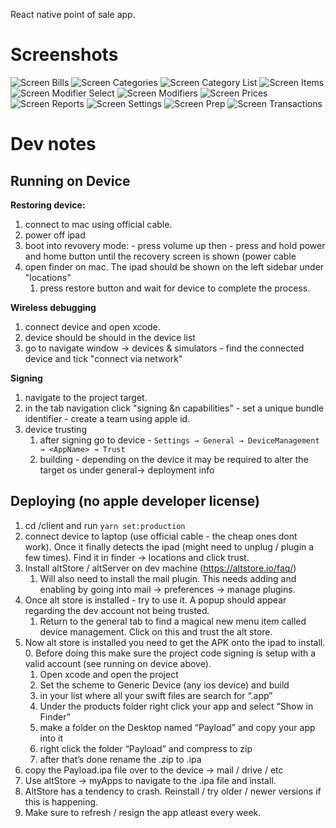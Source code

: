 React native point of sale app.

# Screenshots

![Screen Bills](/assets/screen-bills.png?raw=true "Screen Bills")
![Screen Categories](/assets/screen-categories.png?raw=true "Screen Categories")
![Screen Category List](/assets/screen-category-list.png?raw=true "Screen Category List")
![Screen Items](/assets/screen-items.png?raw=true "Screen Items")
![Screen Modifier Select](/assets/screen-modifier-select.png?raw=true "Screen Modifier Select")
![Screen Modifiers](/assets/screen-modifiers.png?raw=true "Screen Modifiers")
![Screen Prices](/assets/screen-prices.png?raw=true "Screen Prices")
![Screen Reports](/assets/screen-reports.png?raw=true "Screen Reports")
![Screen Settings](/assets/screen-settings.png?raw=true "Screen Settings")
![Screen Prep](/assets/screen-prep.png?raw=true "Screen Prep")
![Screen Transactions](/assets/screen-transactions.png?raw=true "Screen Transactions")

# Dev notes

## Running on Device

**Restoring device:**

1. connect to mac using official cable.
2. power off ipad
3. boot into revovery mode: - press volume up then - press and hold power and home button until the recovery screen is shown (power cable
4. open finder on mac. The ipad should be shown on the left sidebar under "locations"
   1. press restore button and wait for device to complete the process.

**Wireless debugging**

1. connect device and open xcode.
2. device should be should in the device list
3. go to navigate window -> devices & simulators - find the connected device and tick "connect via network"

**Signing**

1. navigate to the project target.
2. in the tab navigation click "signing &n capabilities" - set a unique bundle identifier - create a team using apple id.
3. device trusting
   1. after signing go to device - `Settings → General → DeviceManagement → <AppName> → Trust`
   2. building - depending on the device it may be required to alter the target os under general-> deployment info

## Deploying (no apple developer license)

1. cd /client and run `yarn set:production`
2. connect device to laptop (use official cable - the cheap ones dont work). Once it finally detects the ipad (might need to unplug / plugin a few times). Find it in finder -> locations and click trust.
3. Install altStore / altServer on dev machine (https://altstore.io/faq/)
   1. Will also need to install the mail plugin. This needs adding and enabling by going into mail -> preferences -> manage plugins.
4. Once alt store is installed - try to use it. A popup should appear regarding the dev account not being trusted.
   1. Return to the general tab to find a magical new menu item called device management. Click on this and trust the alt store.
5. Now alt store is installed you need to get the APK onto the ipad to install. 0. Before doing this make sure the project code signing is setup with a valid account (see running on device above).
   1. Open xcode and open the project
   2. Set the scheme to Generic Device (any ios device) and build
   3. in your list where all your swift files are search for “.app”
   4. Under the products folder right click your app and select “Show in Finder”
   5. make a folder on the Desktop named “Payload” and copy your app into it
   6. right click the folder “Payload” and compress to zip
   7. after that’s done rename the .zip to .ipa
6. copy the Payload.ipa file over to the device -> mail / drive / etc
7. Use altStore -> myApps to navigate to the .ipa file and install.
8. AltStore has a tendency to crash. Reinstall / try older / newer versions if this is happening.
9. Make sure to refresh / resign the app atleast every week.
